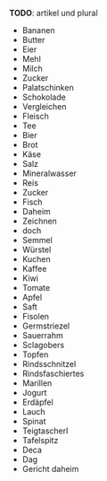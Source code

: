 **TODO**: artikel und plural

- Bananen
- Butter
- Eier
- Mehl
- Milch
- Zucker
- Palatschinken
- Schokolade
- Vergleichen
- Fleisch 
- Tee
- Bier
- Brot
- Käse
- Salz
- Mineralwasser
- Reis
- Zucker
- Fisch 
- Daheim
- Zeichnen
- doch
- Semmel
- Würstel
- Kuchen
- Kaffee
- Kiwi
- Tomate
- Apfel
- Saft
- Fisolen
- Germstriezel
- Sauerrahm
- Sclagobers
- Topfen
- Rindsschnitzel
- Rindsfaschiertes
- Marillen
- Jogurt 
- Erdäpfel
- Lauch
- Spinat
- Teigtascherl
- Tafelspitz
- Deca
- Dag
- Gericht daheim

